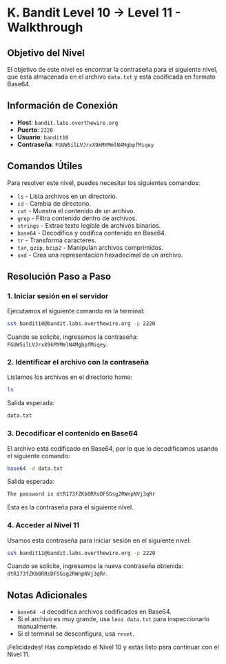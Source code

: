 # K. Bandit Level 10 → Level 11 - Walkthrough

## Objetivo del Nivel

El objetivo de este nivel es encontrar la contraseña para el siguiente nivel, que está almacenada en el archivo `data.txt` y está codificada en formato Base64.

## Información de Conexión

- **Host**: `bandit.labs.overthewire.org`
- **Puerto**: `2220`
- **Usuario**: `bandit10`
- **Contraseña**: `FGUW5ilLVJrxX9kMYMmlN4MgbpfMiqey`

## Comandos Útiles

Para resolver este nivel, puedes necesitar los siguientes comandos:

- `ls` - Lista archivos en un directorio.
- `cd` - Cambia de directorio.
- `cat` - Muestra el contenido de un archivo.
- `grep` - Filtra contenido dentro de archivos.
- `strings` - Extrae texto legible de archivos binarios.
- `base64` - Decodifica y codifica contenido en Base64.
- `tr` - Transforma caracteres.
- `tar`, `gzip`, `bzip2` - Manipulan archivos comprimidos.
- `xxd` - Crea una representación hexadecimal de un archivo.

## Resolución Paso a Paso

### 1. Iniciar sesión en el servidor

Ejecutamos el siguiente comando en la terminal:

```sh
ssh bandit10@bandit.labs.overthewire.org -p 2220
```

Cuando se solicite, ingresamos la contraseña: `FGUW5ilLVJrxX9kMYMmlN4MgbpfMiqey`.

### 2. Identificar el archivo con la contraseña

Listamos los archivos en el directorio home:

```sh
ls
```

Salida esperada:

```sh
data.txt
```

### 3. Decodificar el contenido en Base64

El archivo está codificado en Base64, por lo que lo decodificamos usando el siguiente comando:

```sh
base64 -d data.txt
```

Salida esperada:

```sh
The password is dtR173fZKb0RRsDFSGsg2RWnpNVj3qRr
```

Esta es la contraseña para el siguiente nivel.

### 4. Acceder al Nivel 11

Usamos esta contraseña para iniciar sesión en el siguiente nivel:

```sh
ssh bandit11@bandit.labs.overthewire.org -p 2220
```

Cuando se solicite, ingresamos la nueva contraseña obtenida: `dtR173fZKb0RRsDFSGsg2RWnpNVj3qRr`.

## Notas Adicionales

- `base64 -d` decodifica archivos codificados en Base64.
- Si el archivo es muy grande, usa `less data.txt` para inspeccionarlo manualmente.
- Si el terminal se desconfigura, usa `reset`.

¡Felicidades! Has completado el Nivel 10 y estás listo para continuar con el Nivel 11.

